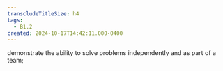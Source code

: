 ```yaml
---
transcludeTitleSize: h4
tags:
  - B1.2
created: 2024-10-17T14:42:11.000-0400
---
```

demonstrate the ability to solve problems independently and as part of a team; 